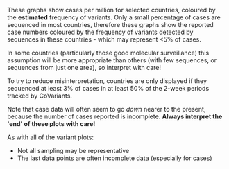 These graphs show cases per million for selected countries, coloured by the **estimated** frequency of variants. Only a small percentage of cases are sequenced in most countries, therefore these graphs show the reported case numbers coloured by the frequency of variants detected by sequences in these countries - which may represent <5% of cases. 

In some countries (particularly those good molecular surveillance) this assumption will be more appropriate than others (with few sequences, or sequences from just one area), so interpret with care!

To try to reduce misinterpretation, countries are only displayed if they sequenced at least 3% of cases in at least 50% of the 2-week periods tracked by CoVariants.

Note that case data will often seem to go _down_ nearer to the present, because the number of cases reported is incomplete. **Always interpret the 'end' of these plots with care!**

As with all of the variant plots:

- Not all sampling may be representative
- The last data points are often incomplete data (especially for cases)

